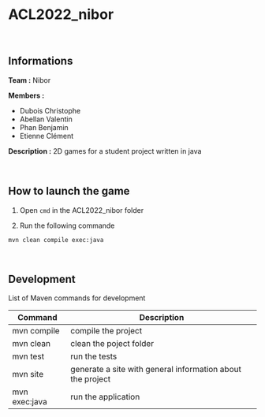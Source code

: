 # ACL2022_nibor

&nbsp;
## Informations

**Team :** Nibor

**Members :**
+ Dubois Christophe
+ Abellan Valentin
+ Phan Benjamin
+ Etienne Clément

**Description :** 2D games for a student project written in java

&nbsp;
## How to launch the game

1. Open `cmd` in the ACL2022_nibor folder

2. Run the following commande
```
mvn clean compile exec:java
```

&nbsp;
## Development

List of Maven commands for development

| Command     | Description |
| ----------- | ----------- |
| mvn compile | compile the project |
| mvn clean   | clean the poject folder |
| mvn test    | run the tests |
| mvn site    | generate a site with general information about the project |
| mvn exec:java    | run the application |
